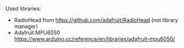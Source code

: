 Used libraries:

- RadioHead from https://github.com/adafruit/RadioHead (not library manager)
- Adafruit MPU6050 https://www.arduino.cc/reference/en/libraries/adafruit-mpu6050/
